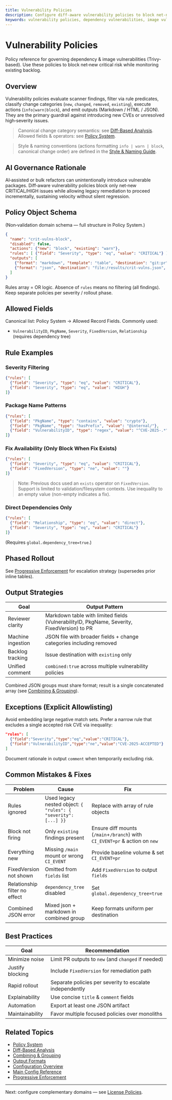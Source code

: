 ```yaml
---
title: Vulnerability Policies
description: Configure diff-aware vulnerability policies to block net-new critical risk while monitoring existing backlog with granular actions per change category.
keywords: vulnerability policies, dependency vulnerabilities, image vulnerabilities, Trivy, CVEs, high-severity issues, AI governance, policy object schema, rule examples, phased rollout, output strategies, exceptions, best practices
---
```


# Vulnerability Policies

Policy reference for governing dependency & image vulnerabilities (Trivy-based). Use these policies to block net‑new critical risk while monitoring existing backlog.

## Overview
Vulnerability policies evaluate scanner findings, filter via rule predicates, classify change categories (`new`, `changed`, `removed`, `existing`), execute actions (`info|warn|block`), and emit outputs (Markdown / HTML / JSON). They are the primary guardrail against introducing new CVEs or unresolved high‑severity issues.

> Canonical change category semantics: see [Diff-Based Analysis](../concepts/diff-analysis.md). Allowed fields & operators: see [Policy System](../concepts/policy-system.md).

> Style & naming conventions (actions formatting `info | warn | block`, canonical change order) are defined in the [Style & Naming Guide](../configuration/style-naming-guide.md).

## AI Governance Rationale
AI‑assisted or bulk refactors can unintentionally introduce vulnerable packages. Diff‑aware vulnerability policies block only net‑new CRITICAL/HIGH issues while allowing legacy remediation to proceed incrementally, sustaining velocity without silent regression.

## Policy Object Schema
(Non‑validation domain schema — full structure in Policy System.)
```json
{
  "name": "crit-vulns-block",
  "disabled": false,
  "actions": {"new": "block", "existing": "warn"},
  "rules": [ {"field": "Severity", "type": "eq", "value": "CRITICAL"} ],
  "outputs": [
    {"format": "markdown", "template": "table", "destination": "git:pr", "fields": ["VulnerabilityID","PkgName","Severity","FixedVersion"], "changes": ["new"], "collapse": true},
    {"format": "json", "destination": "file:/results/crit-vulns.json", "changes": ["new","changed","removed"]}
  ]
}
```
Rules array = OR logic. Absence of `rules` means no filtering (all findings). Keep separate policies per severity / rollout phase.

## Allowed Fields
Canonical list: Policy System → Allowed Record Fields. Commonly used:
- `VulnerabilityID`, `PkgName`, `Severity`, `FixedVersion`, `Relationship` (requires dependency tree)

## Rule Examples
### Severity Filtering
```json
{"rules": [
  {"field": "Severity", "type": "eq", "value": "CRITICAL"},
  {"field": "Severity", "type": "eq", "value": "HIGH"}
]}
```
### Package Name Patterns
```json
{"rules": [
  {"field": "PkgName", "type": "contains", "value": "crypto"},
  {"field": "PkgName", "type": "hasPrefix", "value": "@internal/"},
  {"field": "VulnerabilityID", "type": "regex", "value": "^CVE-2025-.*"}
]}
```
### Fix Availability (Only Block When Fix Exists)
```json
{"rules": [
  {"field": "Severity", "type": "eq", "value": "CRITICAL"},
  {"field": "FixedVersion", "type": "ne", "value": ""}
]}
```
> Note: Previous docs used an `exists` operator on `FixedVersion`. Support is limited to validation/filesystem contexts. Use inequality to an empty value (non-empty indicates a fix).

### Direct Dependencies Only
```json
{"rules": [
  {"field": "Relationship", "type": "eq", "value": "direct"},
  {"field": "Severity", "type": "eq", "value": "CRITICAL"}
]}
```
(Requires `global.dependency_tree=true`.)

## Phased Rollout
See [Progressive Enforcement](../operations/progressive-enforcement.md) for escalation strategy (supersedes prior inline tables).

## Output Strategies
| Goal | Output Pattern |
|------|----------------|
| Reviewer clarity | Markdown table with limited fields (VulnerabilityID, PkgName, Severity, FixedVersion) to PR |
| Machine ingestion | JSON file with broader fields + change categories including removed |
| Backlog tracking | Issue destination with `existing` only |
| Unified comment | `combined:true` across multiple vulnerability policies |

Combined JSON groups must share format; result is a single concatenated array (see [Combining & Grouping](../output/combining-grouping.md)).

## Exceptions (Explicit Allowlisting)
Avoid embedding large negative match sets. Prefer a narrow rule that excludes a single accepted risk CVE via inequality:
```json
"rules": [
  {"field":"Severity","type":"eq","value":"CRITICAL"},
  {"field":"VulnerabilityID","type":"ne","value":"CVE-2025-ACCEPTED"}
]
```
Document rationale in output `comment` when temporarily excluding risk.

## Common Mistakes & Fixes
| Problem | Cause | Fix |
|---------|-------|-----|
| Rules ignored | Used legacy nested object: `{ "rules": { "severity": [...] }}` | Replace with array of rule objects |
| Block not firing | Only `existing` findings present | Ensure diff mounts (`/main`+`/branch`) with `CI_EVENT=pr` & action on `new` |
| Everything new | Missing `/main` mount or wrong `CI_EVENT` | Provide baseline volume & set `CI_EVENT=pr` |
| FixedVersion not shown | Omitted from `fields` list | Add `FixedVersion` to output `fields` |
| Relationship filter no effect | `dependency_tree` disabled | Set `global.dependency_tree=true` |
| Combined JSON error | Mixed json + markdown in combined group | Keep formats uniform per destination |

## Best Practices
| Goal | Recommendation |
|------|---------------|
| Minimize noise | Limit PR outputs to `new` (and `changed` if needed) |
| Justify blocking | Include `FixedVersion` for remediation path |
| Rapid rollout | Separate policies per severity to escalate independently |
| Explainability | Use concise `title` & `comment` fields |
| Automation | Export at least one JSON artifact |
| Maintainability | Favor multiple focused policies over monoliths |

## Related Topics
- [Policy System](../concepts/policy-system.md)
- [Diff-Based Analysis](../concepts/diff-analysis.md)
- [Combining & Grouping](../output/combining-grouping.md)
- [Output Formats](../output/formats.md)
- [Configuration Overview](../configuration/overview.md)
- [Main Config Reference](../configuration/main-config.md)
- [Progressive Enforcement](../operations/progressive-enforcement.md)

---
Next: configure complementary domains — see [License Policies](./license.md).
